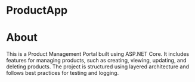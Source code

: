 # ProductApp
# About
This is a Product Management Portal built using ASP.NET Core. It includes features for managing products, such as creating, viewing, updating, and deleting products. The project is structured using layered architecture and follows best practices for testing and logging.

